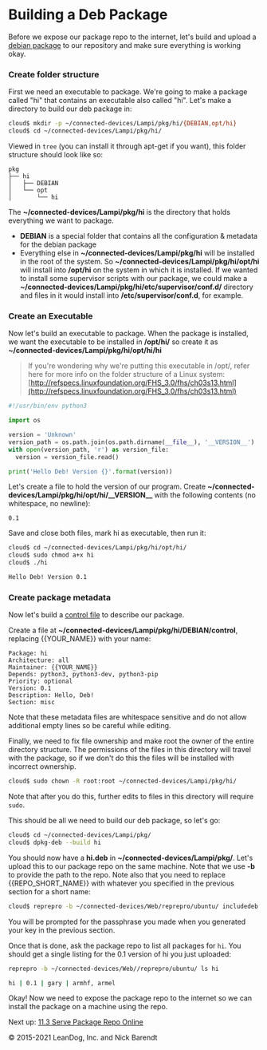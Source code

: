 # Building a Deb Package

Before we expose our package repo to the internet, let's build and upload a [debian package](https://www.debian.org/doc/manuals/debian-faq/ch-pkg_basics.en.html) to our repository and make sure everything is working okay.

### Create folder structure

First we need an executable to package. We're going to make a package called "hi" that contains an executable also called "hi". Let's make a directory to build our deb package in:

```bash
cloud$ mkdir -p ~/connected-devices/Lampi/pkg/hi/{DEBIAN,opt/hi}
cloud$ cd ~/connected-devices/Lampi/pkg/hi/
```

Viewed in `tree` (you can install it through apt-get if you want), this folder structure should look like so:

```
pkg
├── hi
│   ├── DEBIAN
│   └── opt
│       └── hi
```

The **~/connected-devices/Lampi/pkg/hi** is the directory that holds everything we want to package. 

* **DEBIAN** is a special folder that contains all the configuration & metadata for the debian package
* Everything else in **~/connected-devices/Lampi/pkg/hi** will be installed in the root of the system. So **~/connected-devices/Lampi/pkg/hi/opt/hi** will install into **/opt/hi** on the system in which it is installed. If we wanted to install some supervisor scripts with our package, we could make a **~/connected-devices/Lampi/pkg/hi/etc/supervisor/conf.d/** directory and files in it would install into **/etc/supervisor/conf.d**, for example.


### Create an Executable

Now let's build an executable to package. When the package is installed, we want the executable to be installed in **/opt/hi/** so create it as **~/connected-devices/Lampi/pkg/hi/opt/hi/hi**

> If you're wondering why we're putting this executable in /opt/, refer here for more info on the folder structure of a Linux system: [http://refspecs.linuxfoundation.org/FHS_3.0/fhs/ch03s13.html](http://refspecs.linuxfoundation.org/FHS_3.0/fhs/ch03s13.html)

```python
#!/usr/bin/env python3

import os

version = 'Unknown'
version_path = os.path.join(os.path.dirname(__file__), '__VERSION__')
with open(version_path, 'r') as version_file:
  version = version_file.read()

print('Hello Deb! Version {}'.format(version))
```

Let's create a file to hold the version of our program. Create **~/connected-devices/Lampi/pkg/hi/opt/hi/\_\_VERSION\_\_** with the following contents (no whitespace, no newline):

```
0.1
```

Save and close both files, mark hi as executable, then run it:

```bash
cloud$ cd ~/connected-devices/Lampi/pkg/hi/opt/hi/
cloud$ sudo chmod a+x hi
cloud$ ./hi

Hello Deb! Version 0.1
```

### Create package metadata

Now let's build a [control file](http://packaging.ubuntu.com/html/debian-dir-overview.html#the-control-file) to describe our package. 

Create a file at **~/connected-devices/Lampi/pkg/hi/DEBIAN/control**, replacing {{YOUR_NAME}} with your name:

```
Package: hi
Architecture: all
Maintainer: {{YOUR_NAME}}
Depends: python3, python3-dev, python3-pip
Priority: optional
Version: 0.1
Description: Hello, Deb!
Section: misc
```

Note that these metadata files are whitespace sensitive and do not allow additional empty lines so be careful while editing.

Finally, we need to fix file ownership and make root the owner of the entire directory structure. The permissions of the files in this directory will travel with the package, so if we don't do this the files will be installed with incorrect ownership.

```bash
cloud$ sudo chown -R root:root ~/connected-devices/Lampi/pkg/hi/
```

Note that after you do this, further edits to files in this directory will require `sudo`.

This should be all we need to build our deb package, so let's go:

```bash
cloud$ cd ~/connected-devices/Lampi/pkg/
cloud$ dpkg-deb --build hi
```

You should now have a **hi.deb** in **~/connected-devices/Lampi/pkg/**. Let's upload this to our package repo on the same machine. Note that we use **-b** to provide the path to the repo. Note also that you need to replace {{REPO_SHORT_NAME}} with whatever you specified in the previous section for a short name:

```bash
cloud$ reprepro -b ~/connected-devices/Web/reprepro/ubuntu/ includedeb {{REPO_SHORT_NAME}} hi.deb
```

You will be prompted for the passphrase you made when you generated your key in the previous section.

Once that is done, ask the package repo to list all packages for `hi`. You should get a single listing for the 0.1 version of hi you just uploaded:

```bash
reprepro -b ~/connected-devices/Web//reprepro/ubuntu/ ls hi

hi | 0.1 | gary | armhf, armel
```

Okay! Now we need to expose the package repo to the internet so we can install the package on a machine using the repo.

Next up: [11.3 Serve Package Repo Online](../11.3_Serve_Package_Repo_Online/README.md)

&copy; 2015-2021 LeanDog, Inc. and Nick Barendt
